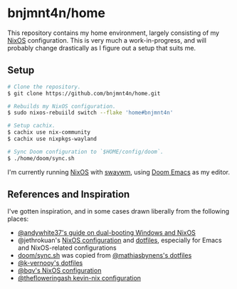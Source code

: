 # bnjmnt4n/home

This repository contains my home environment, largely consisting of my [NixOS][nixos] configuration. This is very much a work-in-progress, and will probably change drastically as I figure out a setup that suits me.

## Setup

```sh
# Clone the repository.
$ git clone https://github.com/bnjmnt4n/home.git

# Rebuilds my NixOS configuration.
$ sudo nixos-rebuiild switch --flake 'home#bnjmnt4n'

# Setup cachix.
$ cachix use nix-community
$ cachix use nixpkgs-wayland

# Sync Doom configuration to `$HOME/config/doom`.
$ ./home/doom/sync.sh
```

I'm currently running [NixOS][nixos] with [swaywm][swaywm], using [Doom Emacs][doom-emacs] as my editor.

## References and Inspiration

I've gotten inspiration, and in some cases drawn liberally from the following places:

- [@andywhite37's guide on dual-booting Windows and NixOS][andywhite37/dual-boot]
- @jethrokuan's [NixOS configuration][jethrokuan/nix-config] and [dotfiles][jethrokuan/dots], especially for Emacs and NixOS-related configurations
- [doom/sync.sh](./doom/sync.sh) was copied from [@mathiasbynens's dotfiles][mathiasbynens/dotfiles]
- [@k-vernooy's dotfiles][k-vernooy/dotfiles]
- [@bqv's NixOS configuration][bqv/nixrc]
- [@thefloweringash kevin-nix configuration][thefloweringash/kevin-nix]

[nixos]: https://nixos.org/
[swaywm]: https://swaywm.org/
[doom-emacs]: https://github.com/hlissner/doom-emacs
[andywhite37/dual-boot]: https://github.com/andywhite37/nixos/blob/9a3c13be14d3de4104322bb09efbf74245acffbd/DUAL_BOOT_WINDOWS_GUIDE.md
[jethrokuan/nix-config]: https://github.com/jethrokuan/nix-config
[jethrokuan/dots]: https://github.com/jethrokuan/dots
[mathiasbynens/dotfiles]: https://github.com/mathiasbynens/dotfiles
[k-vernooy/dotfiles]: https://github.com/k-vernooy/dotfiles
[bqv/nixrc]: https://github.com/bqv/nixrc
[thefloweringash/kevin-nix]: https://github.com/thefloweringash/kevin-nix/
